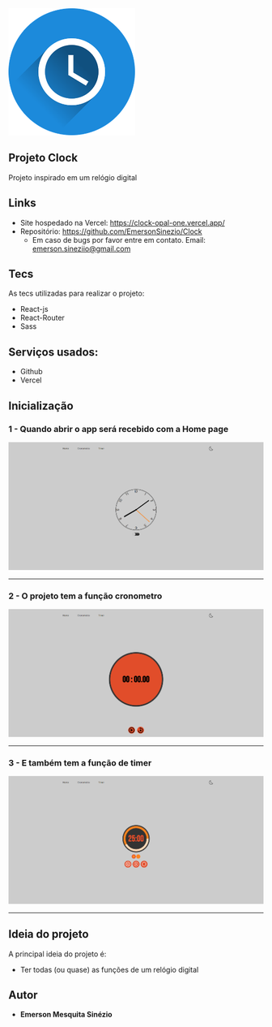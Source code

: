 <img src="https://github.com/EmersonSinezio/Clock/blob/main/public/Readme/clockIcon.png" width="250"/>

## Projeto Clock

Projeto inspirado em um relógio digital

## Links

- Site hospedado na Vercel: https://clock-opal-one.vercel.app/
- Repositório: https://github.com/EmersonSinezio/Clock
  - Em caso de bugs por favor entre em contato. Email: emerson.sineziio@gmail.com

## Tecs

As tecs utilizadas para realizar o projeto:

- React-js
- React-Router
- Sass

## Serviços usados:

- Github
- Vercel

## Inicialização

### 1 - Quando abrir o app será recebido com a Home page

![Homepage image](https://github.com/EmersonSinezio/Clock/blob/main/public/Readme/clock.png)

<hr/>

### 2 - O projeto tem a função cronometro

![stopWatch](https://github.com/EmersonSinezio/Clock/blob/main/public/Readme/stopwatch.png)

<hr/>

### 3 - E também tem a função de timer

![Timer](https://github.com/EmersonSinezio/Clock/blob/main/public/Readme/timer.png)

<hr/>

## Ideia do projeto

A principal ideia do projeto é:

- Ter todas (ou quase) as funções de um relógio digital

## Autor

- **Emerson Mesquita Sinézio**
